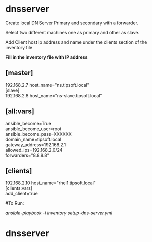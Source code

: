# dnsserver


Create local DN Server Primary and secondary with a forwarder.

Select two different machines one as primary and other as slave.

Add Client host ip address and name under the clients section of the inventory file

**Fill in the inventory file with IP address** 

## [master]
192.168.2.7 host_name="ns.tipsoft.local"  
[slave]  
192.168.2.8 host_name="ns-slave.tipsoft.local"  
## [all:vars]  
ansible_become=True  
ansible_become_user=root  
ansible_become_pass=XXXXXX  
domain_name=tipsoft.local  
gateway_address=192.168.2.1  
allowed_ips=192.168.2.0/24  
forwarders="8.8.8.8"  
## [clients]  
192.168.2.10 host_name="rhel1.tipsoft.local"  
[clients:vars]  
add_client=true  
 
#To Run:

*ansible-playbook -i inventory setup-dns-server.yml*  



 # dnsserver
